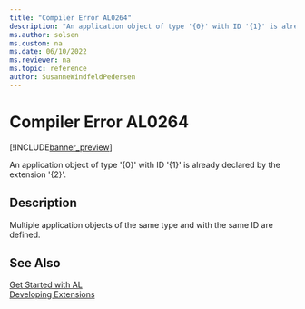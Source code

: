 ```yaml
---
title: "Compiler Error AL0264"
description: "An application object of type '{0}' with ID '{1}' is already declared by the extension '{2}'."
ms.author: solsen
ms.custom: na
ms.date: 06/10/2022
ms.reviewer: na
ms.topic: reference
author: SusanneWindfeldPedersen
---
```

[//]: # (START>DO_NOT_EDIT)
[//]: # (IMPORTANT:Do not edit any of the content between here and the END>DO_NOT_EDIT.)
[//]: # (Any modifications should be made in the .xml files in the ModernDev repo.)
# Compiler Error AL0264

[!INCLUDE[banner_preview](../includes/banner_preview.md)]

An application object of type '{0}' with ID '{1}' is already declared by the extension '{2}'.

## Description
Multiple application objects of the same type and with the same ID are defined.  

[//]: # (IMPORTANT: END>DO_NOT_EDIT)
## See Also  
[Get Started with AL](../devenv-get-started.md)  
[Developing Extensions](../devenv-dev-overview.md)  